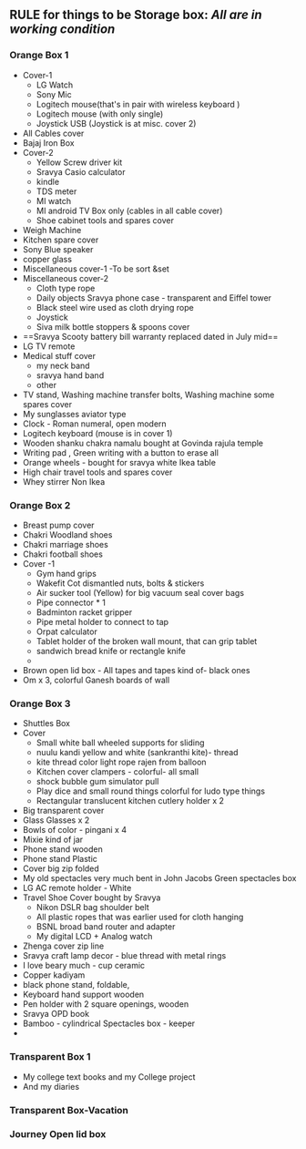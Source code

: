 ## RULE for things to be Storage box: ***All are in working condition*** 
### **Orange Box 1** 
- Cover-1
    - LG Watch
    - Sony Mic
    - Logitech mouse(that's in pair with wireless keyboard )
    - Logitech mouse (with only single)
    - Joystick USB (Joystick is at misc. cover 2)
- All Cables cover
- Bajaj Iron Box
- Cover-2
    - Yellow Screw driver kit
    - Sravya Casio calculator
    - kindle
    - TDS meter
    - MI watch
    - MI android TV  Box only (cables in all cable cover)
    - Shoe cabinet tools and spares cover
- Weigh Machine
- Kitchen spare cover
- Sony Blue speaker
- copper glass
- Miscellaneous cover-1 -To be sort &set
- Miscellaneous cover-2
	- Cloth type rope 
	- Daily objects Sravya phone case - transparent and Eiffel tower 
	- Black steel wire used as cloth drying rope
	- Joystick
	- Siva milk bottle stoppers & spoons cover
- ==Sravya Scooty  battery bill warranty replaced dated in July mid==
- LG TV remote
- Medical stuff cover
    - my neck band
    - sravya hand band
    - other
- TV stand, Washing machine transfer bolts, Washing machine some spares cover
- My sunglasses aviator type
- Clock - Roman numeral, open modern
- Logitech keyboard (mouse is in cover 1)
- Wooden shanku chakra namalu bought at Govinda rajula temple
- Writing pad , Green writing with a button to erase all
- Orange wheels - bought for sravya white Ikea table
- High chair travel tools and spares cover
- Whey stirrer Non Ikea


### **Orange Box 2**
- Breast pump cover
- Chakri Woodland shoes
- Chakri marriage shoes
- Chakri football shoes
- Cover -1
	- Gym hand grips 
	- Wakefit Cot dismantled nuts, bolts & stickers
	- Air sucker tool (Yellow) for big vacuum seal cover bags
	- Pipe connector * 1
	- Badminton racket gripper
	- Pipe metal holder to connect to tap
	- Orpat calculator
	- Tablet holder of the broken wall mount, that can grip tablet
	- sandwich bread knife or rectangle knife
	- 
- Brown open lid box 
		- All tapes and tapes kind of- black ones
- Om x 3, colorful Ganesh boards of wall
### **Orange Box 3**
- Shuttles Box
- Cover 
	- Small white ball wheeled supports for sliding
	- nuulu kandi yellow and white (sankranthi kite)- thread
	- kite thread color light rope rajen from balloon
	- Kitchen cover clampers - colorful- all small
	- shock bubble gum simulator pull
	- Play dice and small round things colorful for ludo type things
	- Rectangular translucent kitchen cutlery holder x 2
- Big transparent cover
- Glass Glasses  x 2
- Bowls of color - pingani x 4
- Mixie kind of jar
- Phone stand wooden
- Phone stand Plastic 
- Cover big zip folded
- My old spectacles  very much bent in John Jacobs Green spectacles box
- LG AC remote holder - White
- Travel Shoe Cover bought by Sravya
	- Nikon DSLR bag shoulder belt
	- All plastic ropes that was earlier used for cloth hanging
	- BSNL broad band router and adapter
	- My digital LCD + Analog watch
- Zhenga cover zip line
- Sravya craft lamp decor - blue thread with metal rings
- I love beary much - cup ceramic
- Copper kadiyam
- black phone stand, foldable,
- Keyboard hand support wooden 
- Pen holder with 2 square openings, wooden
- Sravya OPD book
- Bamboo - cylindrical Spectacles box - keeper
- 

### **Transparent Box 1**
- My college text books and my College project
- And my diaries 
### **Transparent Box**-Vacation
### **Journey Open lid box**

